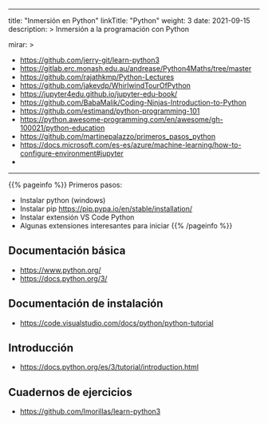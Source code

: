 
---
title: "Inmersión en Python"
linkTitle: "Python"
weight: 3
date: 2021-09-15
description: >
  Inmersión a la programación con Python

mirar: >
  * https://github.com/jerry-git/learn-python3
  * https://gitlab.erc.monash.edu.au/andrease/Python4Maths/tree/master
  * https://github.com/rajathkmp/Python-Lectures
  * https://github.com/jakevdp/WhirlwindTourOfPython
  * https://jupyter4edu.github.io/jupyter-edu-book/
  * https://github.com/BabaMalik/Coding-Ninjas-Introduction-to-Python
  * https://github.com/estimand/python-programming-101
  * https://python.awesome-programming.com/en/awesome/gh-100021/python-education
  * https://github.com/martinepalazzo/primeros_pasos_python
  * https://docs.microsoft.com/es-es/azure/machine-learning/how-to-configure-environment#jupyter
  * 
---

{{% pageinfo %}}
Primeros pasos:
* Instalar python (windows) 
* Instalar pip https://pip.pypa.io/en/stable/installation/
* Instalar extensión VS Code Python
* Algunas extensiones interesantes para iniciar
{{% /pageinfo %}}


## Documentación básica
* https://www.python.org/
* https://docs.python.org/3/


## Documentación de instalación
* https://code.visualstudio.com/docs/python/python-tutorial
  

## Introducción
* https://docs.python.org/es/3/tutorial/introduction.html 

## Cuadernos de ejercicios
* https://github.com/lmorillas/learn-python3
